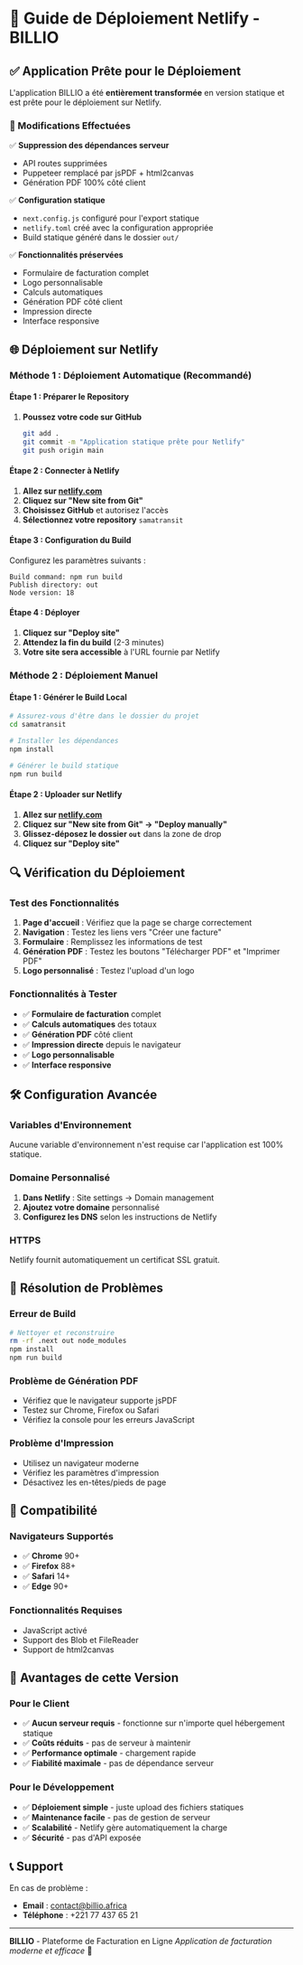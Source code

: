 # 🚀 Guide de Déploiement Netlify - BILLIO

## ✅ Application Prête pour le Déploiement

L'application BILLIO a été **entièrement transformée** en version statique et est prête pour le déploiement sur Netlify.

### 🔧 Modifications Effectuées

✅ **Suppression des dépendances serveur**
- API routes supprimées
- Puppeteer remplacé par jsPDF + html2canvas
- Génération PDF 100% côté client

✅ **Configuration statique**
- `next.config.js` configuré pour l'export statique
- `netlify.toml` créé avec la configuration appropriée
- Build statique généré dans le dossier `out/`

✅ **Fonctionnalités préservées**
- Formulaire de facturation complet
- Logo personnalisable
- Calculs automatiques
- Génération PDF côté client
- Impression directe
- Interface responsive

## 🌐 Déploiement sur Netlify

### Méthode 1 : Déploiement Automatique (Recommandé)

#### Étape 1 : Préparer le Repository
1. **Poussez votre code sur GitHub**
   ```bash
   git add .
   git commit -m "Application statique prête pour Netlify"
   git push origin main
   ```

#### Étape 2 : Connecter à Netlify
1. **Allez sur [netlify.com](https://netlify.com)**
2. **Cliquez sur "New site from Git"**
3. **Choisissez GitHub** et autorisez l'accès
4. **Sélectionnez votre repository** `samatransit`

#### Étape 3 : Configuration du Build
Configurez les paramètres suivants :

```
Build command: npm run build
Publish directory: out
Node version: 18
```

#### Étape 4 : Déployer
1. **Cliquez sur "Deploy site"**
2. **Attendez la fin du build** (2-3 minutes)
3. **Votre site sera accessible** à l'URL fournie par Netlify

### Méthode 2 : Déploiement Manuel

#### Étape 1 : Générer le Build Local
```bash
# Assurez-vous d'être dans le dossier du projet
cd samatransit

# Installer les dépendances
npm install

# Générer le build statique
npm run build
```

#### Étape 2 : Uploader sur Netlify
1. **Allez sur [netlify.com](https://netlify.com)**
2. **Cliquez sur "New site from Git" → "Deploy manually"**
3. **Glissez-déposez le dossier `out`** dans la zone de drop
4. **Cliquez sur "Deploy site"**

## 🔍 Vérification du Déploiement

### Test des Fonctionnalités
1. **Page d'accueil** : Vérifiez que la page se charge correctement
2. **Navigation** : Testez les liens vers "Créer une facture"
3. **Formulaire** : Remplissez les informations de test
4. **Génération PDF** : Testez les boutons "Télécharger PDF" et "Imprimer PDF"
5. **Logo personnalisé** : Testez l'upload d'un logo

### Fonctionnalités à Tester
- ✅ **Formulaire de facturation** complet
- ✅ **Calculs automatiques** des totaux
- ✅ **Génération PDF** côté client
- ✅ **Impression directe** depuis le navigateur
- ✅ **Logo personnalisable**
- ✅ **Interface responsive**

## 🛠️ Configuration Avancée

### Variables d'Environnement
Aucune variable d'environnement n'est requise car l'application est 100% statique.

### Domaine Personnalisé
1. **Dans Netlify** : Site settings → Domain management
2. **Ajoutez votre domaine** personnalisé
3. **Configurez les DNS** selon les instructions de Netlify

### HTTPS
Netlify fournit automatiquement un certificat SSL gratuit.

## 🚨 Résolution de Problèmes

### Erreur de Build
```bash
# Nettoyer et reconstruire
rm -rf .next out node_modules
npm install
npm run build
```

### Problème de Génération PDF
- Vérifiez que le navigateur supporte jsPDF
- Testez sur Chrome, Firefox ou Safari
- Vérifiez la console pour les erreurs JavaScript

### Problème d'Impression
- Utilisez un navigateur moderne
- Vérifiez les paramètres d'impression
- Désactivez les en-têtes/pieds de page

## 📱 Compatibilité

### Navigateurs Supportés
- ✅ **Chrome** 90+
- ✅ **Firefox** 88+
- ✅ **Safari** 14+
- ✅ **Edge** 90+

### Fonctionnalités Requises
- JavaScript activé
- Support des Blob et FileReader
- Support de html2canvas

## 🎯 Avantages de cette Version

### Pour le Client
- ✅ **Aucun serveur requis** - fonctionne sur n'importe quel hébergement statique
- ✅ **Coûts réduits** - pas de serveur à maintenir
- ✅ **Performance optimale** - chargement rapide
- ✅ **Fiabilité maximale** - pas de dépendance serveur

### Pour le Développement
- ✅ **Déploiement simple** - juste upload des fichiers statiques
- ✅ **Maintenance facile** - pas de gestion de serveur
- ✅ **Scalabilité** - Netlify gère automatiquement la charge
- ✅ **Sécurité** - pas d'API exposée

## 📞 Support

En cas de problème :
- **Email** : contact@billio.africa
- **Téléphone** : +221 77 437 65 21

---

**BILLIO** - Plateforme de Facturation en Ligne
*Application de facturation moderne et efficace* 🚀

